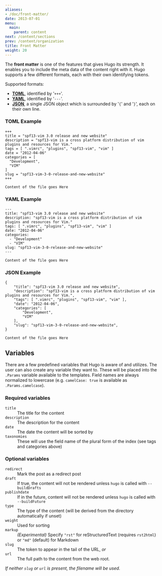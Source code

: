 ```yaml
---
aliases:
- /doc/front-matter/
date: 2013-07-01
menu:
  main:
    parent: content
next: /content/sections
prev: /content/organization
title: Front Matter
weight: 20
---
```


The **front matter** is one of the features that gives Hugo its strength. It enables
you to include the meta data of the content right with it. Hugo supports a few
different formats, each with their own identifying tokens.

Supported formats:

  * **[TOML][]**, identified by '`+++`'.
  * **[YAML][]**, identified by '`---`'.
  * **[JSON][]**, a single JSON object which is surrounded by '`{`' and '`}`', each on their own line.

[TOML]: https://github.com/toml-lang/toml "Tom's Obvious, Minimal Language"
[YAML]: http://www.yaml.org/ "YAML Ain't Markup Language"
[JSON]: http://www.json.org/ "JavaScript Object Notation"

### TOML Example

    +++
    title = "spf13-vim 3.0 release and new website"
    description = "spf13-vim is a cross platform distribution of vim plugins and resources for Vim."
    tags = [ ".vimrc", "plugins", "spf13-vim", "vim" ]
    date = "2012-04-06"
    categories = [
      "Development",
      "VIM"
    ]
    slug = "spf13-vim-3-0-release-and-new-website"
    +++
    
    Content of the file goes Here

### YAML Example

    ---
    title: "spf13-vim 3.0 release and new website"
    description: "spf13-vim is a cross platform distribution of vim plugins and resources for Vim."
    tags: [ ".vimrc", "plugins", "spf13-vim", "vim" ]
    date: "2012-04-06"
    categories:
      - "Development"
      - "VIM"
    slug: "spf13-vim-3-0-release-and-new-website"
    ---
    
    Content of the file goes Here

### JSON Example

    {
        "title": "spf13-vim 3.0 release and new website",
        "description": "spf13-vim is a cross platform distribution of vim plugins and resources for Vim.",
        "tags": [ ".vimrc", "plugins", "spf13-vim", "vim" ],
        "date": "2012-04-06",
        "categories": [
            "Development",
            "VIM"
        ],
        "slug": "spf13-vim-3-0-release-and-new-website",
    }
    
    Content of the file goes Here

## Variables

There are a few predefined variables that Hugo is aware of and utilizes. The user can also create
any variable they want to. These will be placed into the `.Params` variable available to the templates.
Field names are always normalized to lowercase (e.g. `camelCase: true` is available as `.Params.camelcase`).

### Required variables

<dl>
<dt><code>title</code></dt><dd>The title for the content</dd>
<dt><code>description</code></dt><dd>The description for the content</dd>
<dt><code>date</code></dt><dd>The date the content will be sorted by</dd>
<dt><code>taxonomies</code></dt><dd>These will use the field name of the plural form of the index (see tags and categories above)</dd>
</dl>

### Optional variables

<dl>
<dt><code>redirect</code></dt><dd>Mark the post as a redirect post</dd>
<dt><code>draft</code></dt><dd>If true, the content will not be rendered unless <code>hugo</code> is called with <code>--buildDrafts</code></dd>
<dt><code>publishdate</code></dt><dd>If in the future, content will not be rendered unless <code>hugo</code> is called with <code>--buildFuture</code></dd>
<dt><code>type</code></dt><dd>The type of the content (will be derived from the directory automatically if unset)</dd>
<dt><code>weight</code></dt><dd>Used for sorting</dd>
<dt><code>markup</code></dt><dd><em>(Experimental)</em> Specify <code>"rst"</code> for reStructuredText (requires <code>rst2html</code>) or <code>"md"</code> (default) for Markdown</dd>
<dt><code>slug</code></dt><dd>The token to appear in the tail of the URL, <em>or</em></dd>
<dt><code>url</code></dt><dd>The full path to the content from the web root.<br></dd>
</dl>

*If neither `slug` or `url` is present, the filename will be used.*


